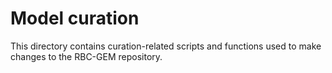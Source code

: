 # Model curation

This directory contains curation-related scripts and functions used to make changes to the RBC-GEM repository.